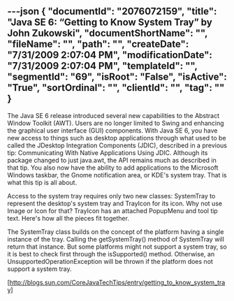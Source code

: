 ---json
{
  "documentId": "2076072159",
  "title": "Java SE 6: “Getting to Know System Tray” by John Zukowski",
  "documentShortName": "",
  "fileName": "",
  "path": "",
  "createDate": "7/31/2009 2:07:04 PM",
  "modificationDate": "7/31/2009 2:07:04 PM",
  "templateId": "",
  "segmentId": "69",
  "isRoot": "False",
  "isActive": "True",
  "sortOrdinal": "",
  "clientId": "",
  "tag": ""
}
---

The Java SE 6 release introduced several new capabilities to the Abstract Window Toolkit (AWT). Users are no longer limited to Swing and enhancing the graphical user interface (GUI) components. With Java SE 6, you have new access to things such as desktop applications through what used to be called the JDesktop Integration Components (JDIC), described in a previous tip: Communicating With Native Applications Using JDIC. Although its package changed to just java.awt, the API remains much as described in that tip. You also now have the ability to add applications to the Microsoft Windows taskbar, the Gnome notification area, or KDE's system tray. That is what this tip is all about.

Access to the system tray requires only two new classes: SystemTray to represent the desktop's system tray and TrayIcon for its icon. Why not use Image or Icon for that? TrayIcon has an attached PopupMenu and tool tip text. Here's how all the pieces fit together.

The SystemTray class builds on the concept of the platform having a single instance of the tray. Calling the getSystemTray() method of SystemTray will return that instance. But some platforms might not support a system tray, so it is best to check first through the isSupported() method. Otherwise, an UnsupportedOperationException will be thrown if the platform does not support a system tray.

[http://blogs.sun.com/CoreJavaTechTips/entry/getting_to_know_system_tray]
